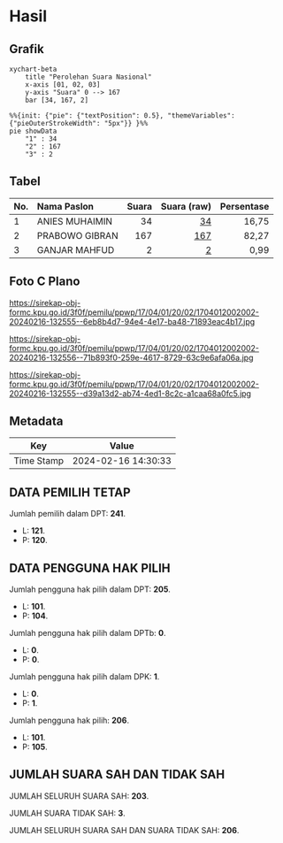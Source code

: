 # Hasil

## Grafik

```mermaid
xychart-beta
    title "Perolehan Suara Nasional"
    x-axis [01, 02, 03]
    y-axis "Suara" 0 --> 167
    bar [34, 167, 2]
```

```mermaid
%%{init: {"pie": {"textPosition": 0.5}, "themeVariables": {"pieOuterStrokeWidth": "5px"}} }%%
pie showData
    "1" : 34
    "2" : 167
    "3" : 2
```

## Tabel

| No. | Nama Paslon    | Suara | Suara (raw) | Persentase |
|:--- |:-------------- | -----:| -----------:| ----------:|
| 1   | ANIES MUHAIMIN | 34    | [34][p-1]   | 16,75      |
| 2   | PRABOWO GIBRAN | 167   | [167][p-2]  | 82,27      |
| 3   | GANJAR MAHFUD  | 2     | [2][p-3]    | 0,99       |


[p-1]: https://github.com/gigit-pemilu/pemilu-2024/blob/main/pilpres/hitung-suara/sub/17-bengkulu/sub/04-kaur/sub/01-kinal/sub/2002-penandingan/sub/002-tps/sub/paslon-1.txt
[p-2]: https://github.com/gigit-pemilu/pemilu-2024/blob/main/pilpres/hitung-suara/sub/17-bengkulu/sub/04-kaur/sub/01-kinal/sub/2002-penandingan/sub/002-tps/sub/paslon-2.txt
[p-3]: https://github.com/gigit-pemilu/pemilu-2024/blob/main/pilpres/hitung-suara/sub/17-bengkulu/sub/04-kaur/sub/01-kinal/sub/2002-penandingan/sub/002-tps/sub/paslon-3.txt

## Foto C Plano

https://sirekap-obj-formc.kpu.go.id/3f0f/pemilu/ppwp/17/04/01/20/02/1704012002002-20240216-132555--6eb8b4d7-94e4-4e17-ba48-71893eac4b17.jpg

https://sirekap-obj-formc.kpu.go.id/3f0f/pemilu/ppwp/17/04/01/20/02/1704012002002-20240216-132556--71b893f0-259e-4617-8729-63c9e6afa06a.jpg

https://sirekap-obj-formc.kpu.go.id/3f0f/pemilu/ppwp/17/04/01/20/02/1704012002002-20240216-132555--d39a13d2-ab74-4ed1-8c2c-a1caa68a0fc5.jpg


## Metadata

| Key        | Value               |
| ---------- | ------------------- |
| Time Stamp | 2024-02-16 14:30:33 |


## DATA PEMILIH TETAP

Jumlah pemilih dalam DPT: **241**.
 * L: **121**.
 * P: **120**.

## DATA PENGGUNA HAK PILIH

Jumlah pengguna hak pilih dalam DPT: **205**.
 * L: **101**.
 * P: **104**.

Jumlah pengguna hak pilih dalam DPTb: **0**.
 * L: **0**.
 * P: **0**.

Jumlah pengguna hak pilih dalam DPK: **1**.
 * L: **0**.
 * P: **1**.

Jumlah pengguna hak pilih: **206**.
 * L: **101**.
 * P: **105**.

## JUMLAH SUARA SAH DAN TIDAK SAH

JUMLAH SELURUH SUARA SAH: **203**.

JUMLAH SUARA TIDAK SAH: **3**.

JUMLAH SELURUH SUARA SAH DAN SUARA TIDAK SAH: **206**.


